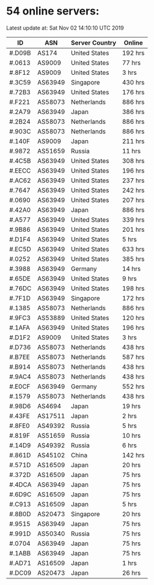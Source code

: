 # 54 online servers:

Latest update at: Sat Nov 02 14:10:10 UTC 2019

| ID | ASN | Server Country | Online |
| -- | --- | -------------- | ------ |
| #.D09B | AS174 | United States | 192 hrs |
| #.0613 | AS9009 | United States | 77 hrs |
| #.8F12 | AS9009 | United States | 3 hrs |
| #.3C59 | AS63949 | Singapore | 430 hrs |
| #.72B3 | AS63949 | United States | 176 hrs |
| #.F221 | AS58073 | Netherlands | 886 hrs |
| #.2A79 | AS63949 | Japan | 386 hrs |
| #.2B24 | AS58073 | Netherlands | 886 hrs |
| #.903C | AS58073 | Netherlands | 886 hrs |
| #.140F | AS9009 | Japan | 211 hrs |
| #.9872 | AS51659 | Russia | 11 hrs |
| #.4C5B | AS63949 | United States | 308 hrs |
| #.EECC | AS63949 | United States | 196 hrs |
| #.AC62 | AS63949 | United States | 237 hrs |
| #.7647 | AS63949 | United States | 242 hrs |
| #.0690 | AS63949 | United States | 207 hrs |
| #.42A0 | AS63949 | Japan | 886 hrs |
| #.A577 | AS63949 | United States | 339 hrs |
| #.9B86 | AS63949 | United States | 201 hrs |
| #.D1F4 | AS63949 | United States | 5 hrs |
| #.EC5D | AS63949 | United States | 633 hrs |
| #.0252 | AS63949 | United States | 385 hrs |
| #.3988 | AS63949 | Germany | 14 hrs |
| #.65DE | AS63949 | United States | 9 hrs |
| #.76DC | AS63949 | United States | 198 hrs |
| #.7F1D | AS63949 | Singapore | 172 hrs |
| #.1385 | AS58073 | Netherlands | 886 hrs |
| #.9FC3 | AS53889 | United States | 120 hrs |
| #.1AFA | AS63949 | United States | 196 hrs |
| #.D1F2 | AS9009 | United States | 3 hrs |
| #.D736 | AS58073 | Netherlands | 438 hrs |
| #.B7EE | AS58073 | Netherlands | 587 hrs |
| #.B914 | AS58073 | Netherlands | 438 hrs |
| #.9AC4 | AS58073 | Netherlands | 438 hrs |
| #.E0CF | AS63949 | Germany | 552 hrs |
| #.1579 | AS58073 | Netherlands | 438 hrs |
| #.98D6 | AS4694 | Japan | 19 hrs |
| #.43FE | AS17511 | Japan | 2 hrs |
| #.8FE0 | AS49392 | Russia | 5 hrs |
| #.819F | AS51659 | Russia | 10 hrs |
| #.14D9 | AS49392 | Russia | 6 hrs |
| #.861D | AS45102 | China | 142 hrs |
| #.571D | AS16509 | Japan | 20 hrs |
| #.372D | AS16509 | Japan | 75 hrs |
| #.4DCA | AS63949 | Japan | 75 hrs |
| #.6D9C | AS16509 | Japan | 75 hrs |
| #.C913 | AS16509 | Japan | 5 hrs |
| #.8B0D | AS20473 | Singapore | 20 hrs |
| #.9515 | AS63949 | Japan | 75 hrs |
| #.991D | AS50340 | Russia | 75 hrs |
| #.0704 | AS63949 | Japan | 75 hrs |
| #.1ABB | AS63949 | Japan | 75 hrs |
| #.AD71 | AS16509 | Japan | 1 hrs |
| #.DC09 | AS20473 | Japan | 26 hrs |


